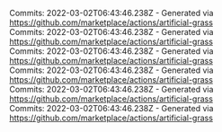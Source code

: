 Commits: 2022-03-02T06:43:46.238Z - Generated via https://github.com/marketplace/actions/artificial-grass
<br>
Commits: 2022-03-02T06:43:46.238Z - Generated via https://github.com/marketplace/actions/artificial-grass
<br>
Commits: 2022-03-02T06:43:46.238Z - Generated via https://github.com/marketplace/actions/artificial-grass
<br>
Commits: 2022-03-02T06:43:46.238Z - Generated via https://github.com/marketplace/actions/artificial-grass
<br>
Commits: 2022-03-02T06:43:46.238Z - Generated via https://github.com/marketplace/actions/artificial-grass
<br>
Commits: 2022-03-02T06:43:46.238Z - Generated via https://github.com/marketplace/actions/artificial-grass
<br>
